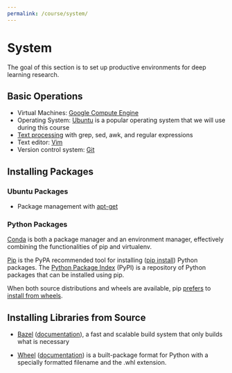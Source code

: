 ```yaml
---
permalink: /course/system/
---
```

# System

The goal of this section is to set up productive environments for deep learning research.

## Basic Operations

* Virtual Machines: [Google Compute Engine](http://realai.org/course/google-compute-engine/)
* Operating System: [Ubuntu](https://www.ubuntu.com/) is a popular operating system that we will use during this course
* [Text processing](http://realai.org/course/text-processing/) with grep, sed, awk, and regular expressions
* Text editor: [Vim](http://realai.org/course/vim/) 
* Version control system: [Git](http://realai.org/course/git/)

## Installing Packages

### Ubuntu Packages

* Package management with [apt-get](https://help.ubuntu.com/community/AptGet/Howto)

### Python Packages

[Conda](http://realai.org/course/conda/) is both a package manager and an environment manager, effectively combining the functionalities of pip and virtualenv.

[Pip](https://pypi.python.org/pypi/pip) is the PyPA recommended tool for installing ([pip install](https://pip.pypa.io/en/stable/reference/pip_install/)) Python packages. The [Python Package Index](https://pypi.python.org/pypi) (PyPI) is a repository of Python packages that can be installed using pip.

When both source distributions and wheels are available, pip [prefers](https://packaging.python.org/tutorials/installing-packages/#source-distributions-vs-wheels) to [install from wheels](https://pip.pypa.io/en/stable/user_guide/#installing-from-wheels).

## Installing Libraries from Source

* [Bazel](https://bazel.build/) ([documentation](https://docs.bazel.build/)), a fast and scalable build system that only builds what is necessary

* [Wheel](https://pypi.python.org/pypi/wheel) ([documentation](http://wheel.rtfd.org/)) is a built-package format for Python with a specially formatted filename and the .whl extension.


